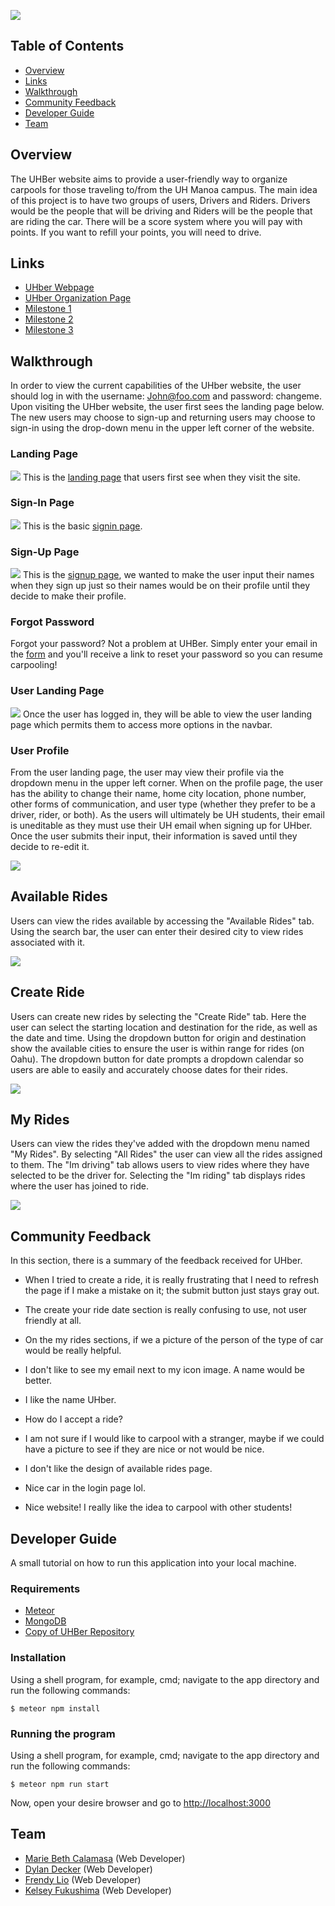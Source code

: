 ![](images/UHber.png)

## Table of Contents

* [Overview](#overview)
* [Links](#links)
* [Walkthrough](#walkthrough)
* [Community Feedback](#community-feedback)
* [Developer Guide](#developer-guide)
* [Team](#team)

## Overview

The UHBer website aims to provide a user-friendly way to organize carpools for those traveling to/from the UH Manoa campus. The main idea of this project is to have two groups of users, Drivers and Riders. Drivers would be the people that will be driving and Riders will be the people that are riding the car. There will be a score system where you will pay with points. If you want to refill your points, you will need to drive. 

## Links

* [UHber Webpage](http://uhber.meteorapp.com/#/)
* [UHber Organization Page](https://github.com/UHBer/)
* [Milestone 1](https://github.com/UHBer/UHBer/projects/1)
* [Milestone 2](https://github.com/UHBer/UHBer/projects/2)
* [Milestone 3](https://github.com/UHBer/UHBer/projects/3)

## Walkthrough

In order to view the current capabilities of the UHber website, the user should log in with the username: John@foo.com and password: changeme. Upon visiting the UHber website, the user first sees the landing page below. The new users may choose to sign-up and returning users may choose to sign-in using the drop-down menu in the upper left corner of the website. 

### Landing Page
![](images/new-landing2.PNG)
This is the [landing page](http://uhber.meteorapp.com/#/) that users first see when they visit the site. 

### Sign-In Page
![](images/new_signInPage.png)
This is the basic [signin page](http://uhber.meteorapp.com/#/signin).

### Sign-Up Page 
![](images/signUpPage.png)
This is the [signup page](http://uhber.meteorapp.com/#/signup), we wanted to make the user input their names when they sign up just so their names would be on their profile until they decide to make their profile.

### Forgot Password

Forgot your password? Not a problem at UHBer. Simply enter your email in the [form](http://uhber.meteorapp.com/#/forgot) and you'll receive a link to reset your password so you can resume carpooling!

### User Landing Page
![](images/new-userLanding2.PNG)
Once the user has logged in, they will be able to view the user landing page which permits them to access more options in the navbar.

### User Profile 
From the user landing page, the user may view their profile via the dropdown menu in the upper left corner. When on the profile page, the user has the ability to change their name, home city location, phone number, other forms of communication, and user type (whether they prefer to be a driver, rider, or both). As the users will ultimately be UH students, their email is uneditable as they must use their UH email when signing up for UHber. Once the user submits their input, their information is saved until they decide to re-edit it.

![](images/profile-page.PNG)

## Available Rides
Users can view the rides available by accessing the "Available Rides" tab. Using the search bar, the user can enter their desired city to view rides associated with it.

![](images/rides-page.PNG)

## Create Ride
Users can create new rides by selecting the "Create Ride" tab. Here the user can select the starting location and destination for the ride, as well as the date and time. Using the dropdown button for origin and destination show the available cities to ensure the user is within range for rides (on Oahu). The dropdown button for date prompts a dropdown calendar so users are able to easily and accurately choose dates for their rides.

![](images/new-ride-page.PNG)

## My Rides
Users can view the rides they've added with the dropdown menu named "My Rides". By selecting "All Rides" the user can view all the rides assigned to them. The "Im driving" tab allows users to view rides where they have selected to be the driver for. Selecting the "Im riding" tab displays rides where the user has joined to ride.

![](images/my-rides.PNG)

## Community Feedback 
In this section, there is a summary of the feedback received for UHber.

* When I tried to create a ride, it is really frustrating that I need to refresh the page if I make a mistake on it; the submit button just stays gray out.

* The create your ride date section is really confusing to use, not user friendly at all.

* On the my rides sections, if we a picture of the person of the type of car would be really helpful.

* I don't like to see my email next to my icon image. A name would be better.

* I like the name UHber.

* How do I accept a ride?

* I am not sure if I would like to carpool with a stranger, maybe if we could have a picture to see if they are nice or not would be nice.

* I don't like the design of available rides page.

* Nice car in the login page lol.

* Nice website! I really like the idea to carpool with other students! 

## Developer Guide
A small tutorial on how to run this application into your local machine.

### Requirements
* [Meteor](https://www.meteor.com/install)
* [MongoDB](https://www.mongodb.com/)
* [Copy of UHBer Repository](https://github.com/UHBer/UHBer)

### Installation
Using a shell program, for example, cmd; navigate to the app directory and run the following commands:

```
$ meteor npm install
```

### Running the program
Using a shell program, for example, cmd; navigate to the app directory and run the following commands:

```
$ meteor npm run start
```

Now, open your desire browser and go to [http://localhost:3000](http://localhost:3000)


## Team

* [Marie Beth Calamasa](https://github.com/mcalamasa) (Web Developer)
* [Dylan Decker](https://github.com/dylandecker) (Web Developer)
* [Frendy Lio](https://github.com/frendylio) (Web Developer)
* [Kelsey Fukushima](https://github.com/kryf) (Web Developer)
